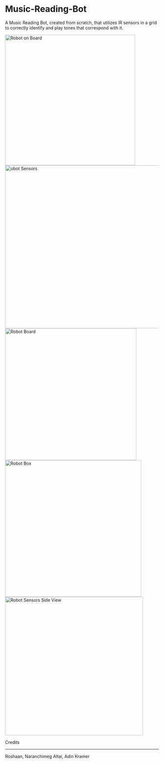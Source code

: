 # Music-Reading-Bot
A Music Reading Bot, created from scratch, that utilizes IR sensors in a grid to correctly identify and play tones that correspond with it. 

<img width="426" alt="Robot on Board" src="https://user-images.githubusercontent.com/25015977/59205533-ba4d5280-8b68-11e9-98f8-bce6a2843ce1.png">

<img width="532" alt="obot Sensors" src="https://user-images.githubusercontent.com/25015977/59205642-e8cb2d80-8b68-11e9-8ade-ccbb4a6b4e9d.png">

<img width="430" alt="Robot Board" src="https://user-images.githubusercontent.com/25015977/59205531-ba4d5280-8b68-11e9-9fbd-ca41c17af97a.png">

<img width="446" alt="Robot Box" src="https://user-images.githubusercontent.com/25015977/59205532-ba4d5280-8b68-11e9-8482-29f8b021e066.png">

<img width="452" alt="Robot Sensors Side View" src="https://user-images.githubusercontent.com/25015977/59205535-bae5e900-8b68-11e9-9270-d1570d227e56.png">

Credits 
________
Roshaan,
Naranchimeg Altai,
Adin Kramer
